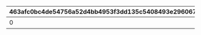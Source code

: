 |463afc0bc4de54756a52d4bb4953f3dd135c5408493e296067eb8fd3eafbc189|5d849edbe994e59d119d725137a59a5e1fa38ac07ea57cc4e30de6e3157ba44b|b64882b02e8d1683d74ca77a530a7f6bdae4cf36c80b25d7669f922a640f96b9|09fab6f61bbc069f6a0a2c7887c9b9f782c1efe5295fed8e394a5cf65a6ed0b9|ffe95b858609c48576b4e4026fc8c5768675a552a086a7182bbf9f7a9aea4984|fc6f25f77381ab8d06582c4896a9bb3a39f9fce0f61108864cefd381066a5e05|4061843e8bb8580cad33152122e4e5cbd811d926dd751023ba838171fc7f708c|ea018ad914ab41d646fbc496a7d7232f60435d39d7481b38dabc96465df59d0b|2f0d38d08f2061530538db1a0cc24e754c348908f4c8d733192ec4aa5f0979d7|1c205c966b7e6fc43055ef0dd10f3751ad5f663c57cee2534346aa25d2745f85|2c8c2974d8d2840389421944462cb4052f02d48dab9d2badbab1b74c6ba122a0|5defbe59de0e5c5034ba4a1ca5461918f30b2e3cfa520a14af97f620a3594191|08fc310608d0650706ff152385df09161cfbe96a180c79a77704594749af7007|70203c853728818e76dea840903325b8bf7cad253f62a99eb2d16183501b58ca|559ec6d392d01eacf2f8375bcf63a196cef534a5b7b0b933da9905a173c20d33|c3ad7d28648837ea85d81adcfda3f57b93c1bce8498d5725e9eb1b1fc3b20efa|9e7fce0ec873c28eb7862b5e0742fe0e0b66d37a1d1dec1b9cc7fda133da9017|8082da93c53868a57ddd3abd681ee8738978e19b8a1539296ee221d42d7f76d7|
| --- | --- | --- | --- | --- | --- | --- | --- | --- | --- | --- | --- | --- | --- | --- | --- | --- | --- |
|0|0|30000|7|0|0|0|1|0|1405|クウカ大回転で合計30000m飛ばそう|0|0|1|0|0|0|0|